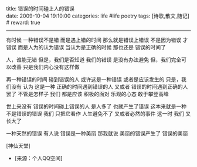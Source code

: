 title: 错误的时间碰上人的错误  
date: 2009-10-04 19:10:00
categories: life #life poetry
tags: [诗歌,散文,随记]  # <!--more-->
reward: true

---

有时候
一种错误不是错
而是遇上错的时间
那么就是错误上错误
不是因为错误
才错误
而是人为的认为错误
当认为是正确的时候
那也还是
错误的时间了

<!--more-->

人，谁能无错
但是，我们是否知道
我们的错误
是没有办法避免
但，我们完全可以改善
只是我们内心没有这样做



再一种错误的时间
碰到错误的人
或许这是一种错误
或者是应该发生的
只是，我们没有
认为
这是一种
正确的时间遇到错误的人
又或者
错误的时间遇到正确的人罢了
不管是怎样子
我们
都是应该
积极的面对
乐观的心态
敢于攀登高峰



世上来没有
错误的时间碰上错误的人
是人多了
也就产生了错误
这本来就是一种
不是错误的错误
我们
只把它看作
人生避免不了
又或者必然的事件
这一时
我们
又长大了



一种天然的错误
有人说
错误是一种美丽
那我就说
美丽的错误产生了
错误的美丽



[神仙天堂]


- [来源：个人QQ空间]
